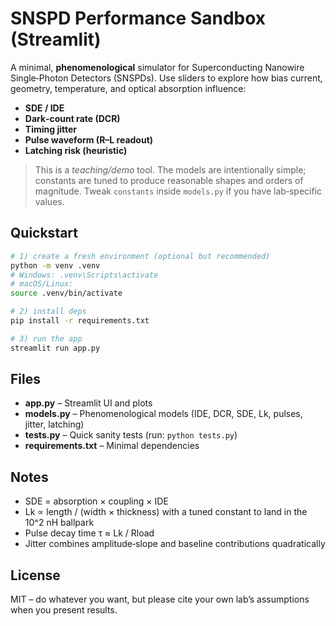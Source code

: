 # SNSPD Performance Sandbox (Streamlit)

A minimal, **phenomenological** simulator for Superconducting Nanowire Single‑Photon Detectors (SNSPDs).
Use sliders to explore how bias current, geometry, temperature, and optical absorption influence:
- **SDE / IDE**
- **Dark‑count rate (DCR)**
- **Timing jitter**
- **Pulse waveform (R–L readout)**
- **Latching risk (heuristic)**

> This is a *teaching/demo* tool. The models are intentionally simple; constants are tuned to produce reasonable shapes and orders of magnitude. Tweak `constants` inside `models.py` if you have lab‑specific values.

## Quickstart

```bash
# 1) create a fresh environment (optional but recommended)
python -m venv .venv
# Windows: .venv\Scripts\activate
# macOS/Linux:
source .venv/bin/activate

# 2) install deps
pip install -r requirements.txt

# 3) run the app
streamlit run app.py
```

## Files
- **app.py** – Streamlit UI and plots
- **models.py** – Phenomenological models (IDE, DCR, SDE, Lk, pulses, jitter, latching)
- **tests.py** – Quick sanity tests (run: `python tests.py`)
- **requirements.txt** – Minimal dependencies

## Notes
- SDE = absorption × coupling × IDE
- Lk ∝ length / (width × thickness) with a tuned constant to land in the 10^2 nH ballpark
- Pulse decay time τ ≈ Lk / Rload
- Jitter combines amplitude‑slope and baseline contributions quadratically

## License
MIT – do whatever you want, but please cite your own lab’s assumptions when you present results.
